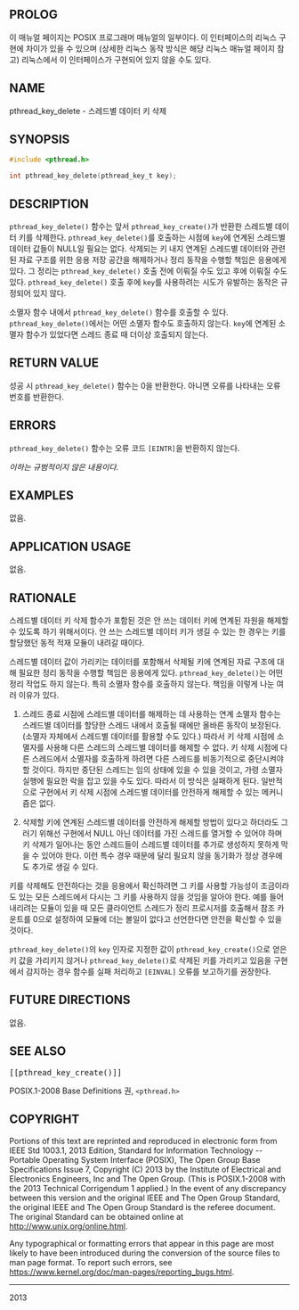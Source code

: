 ## PROLOG

이 매뉴얼 페이지는 POSIX 프로그래머 매뉴얼의 일부이다. 이 인터페이스의 리눅스 구현에 차이가 있을 수 있으며 (상세한 리눅스 동작 방식은 해당 리눅스 매뉴얼 페이지 참고) 리눅스에서 이 인터페이스가 구현되어 있지 않을 수도 있다.

## NAME

pthread_key_delete - 스레드별 데이터 키 삭제

## SYNOPSIS

```c
#include <pthread.h>

int pthread_key_delete(pthread_key_t key);
```

## DESCRIPTION

`pthread_key_delete()` 함수는 앞서 `pthread_key_create()`가 반환한 스레드별 데이터 키를 삭제한다. `pthread_key_delete()`를 호출하는 시점에 `key`에 연계된 스레드별 데이터 값들이 NULL일 필요는 없다. 삭제되는 키 내지 연계된 스레드별 데이터와 관련된 자료 구조를 위한 응용 저장 공간을 해제하거나 정리 동작을 수행할 책임은 응용에게 있다. 그 정리는 `pthread_key_delete()` 호출 전에 이뤄질 수도 있고 후에 이뤄질 수도 있다. `pthread_key_delete()` 호출 후에 `key`를 사용하려는 시도가 유발하는 동작은 규정되어 있지 않다.

소멸자 함수 내에서 `pthread_key_delete()` 함수를 호출할 수 있다. `pthread_key_delete()`에서는 어떤 소멸자 함수도 호출하지 않는다. `key`에 연계된 소멸자 함수가 있었다면 스레드 종료 때 더이상 호출되지 않는다.

## RETURN VALUE

성공 시 `pthread_key_delete()` 함수는 0을 반환한다. 아니면 오류를 나타내는 오류 번호를 반환한다.

## ERRORS

`pthread_key_delete()` 함수는 오류 코드 `[EINTR]`을 반환하지 않는다.

*이하는 규범적이지 않은 내용이다.*

## EXAMPLES

없음.

## APPLICATION USAGE

없음.

## RATIONALE

스레드별 데이터 키 삭제 함수가 포함된 것은 안 쓰는 데이터 키에 연계된 자원을 해제할 수 있도록 하기 위해서이다. 안 쓰는 스레드별 데이터 키가 생길 수 있는 한 경우는 키를 할당했던 동적 적재 모듈이 내려갈 때이다.

스레드별 데이터 값이 가리키는 데이터를 포함해서 삭제될 키에 연계된 자료 구조에 대해 필요한 정리 동작을 수행할 책임은 응용에게 있다. `pthread_key_delete()`는 어떤 정리 작업도 하지 않는다. 특히 소멸자 함수를 호출하지 않는다. 책임을 이렇게 나눈 여러 이유가 있다.

1. 스레드 종료 시점에 스레드별 데이터를 해제하는 데 사용하는 연계 소멸자 함수는 스레드별 데이터를 할당한 스레드 내에서 호출될 때에만 올바른 동작이 보장된다. (소멸자 자체에서 스레드별 데이터를 활용할 수도 있다.) 따라서 키 삭제 시점에 소멸자를 사용해 다른 스레드의 스레드별 데이터를 해제할 수 없다. 키 삭제 시점에 다른 스레드에서 소멸자를 호출하게 하려면 다른 스레드를 비동기적으로 중단시켜야 할 것이다. 하지만 중단된 스레드는 임의 상태에 있을 수 있을 것이고, 가령 소멸자 실행에 필요한 락을 잡고 있을 수도 있다. 따라서 이 방식은 실패하게 된다. 일반적으로 구현에서 키 삭제 시점에 스레드별 데이터를 안전하게 해제할 수 있는 메커니즘은 없다.

2. 삭제할 키에 연계된 스레드별 데이터를 안전하게 해제할 방법이 있다고 하더라도 그러기 위해선 구현에서 NULL 아닌 데이터를 가진 스레드를 열거할 수 있어야 하며 키 삭제가 일어나는 동안 스레드들이 스레드별 데이터를 추가로 생성하지 못하게 막을 수 있어야 한다. 이런 특수 경우 때문에 달리 필요치 않을 동기화가 정상 경우에도 추가로 생길 수 있다.

키를 삭제해도 안전하다는 것을 응용에서 확신하려면 그 키를 사용할 가능성이 조금이라도 있는 모든 스레드에서 다시는 그 키를 사용하지 않을 것임을 알아야 한다. 예를 들어 내리려는 모듈이 있을 때 모든 클라이언트 스레드가 정리 프로시저를 호출해서 참조 카운트를 0으로 설정하여 모듈에 더는 볼일이 없다고 선언한다면 안전을 확신할 수 있을 것이다.

`pthread_key_delete()`의 `key` 인자로 지정한 값이 `pthread_key_create()`으로 얻은 키 값을 가리키지 않거나 `pthread_key_delete()`로 삭제된 키를 가리키고 있음을 구현에서 감지하는 경우 함수를 실패 처리하고 `[EINVAL]` 오류를 보고하기를 권장한다.

## FUTURE DIRECTIONS

없음.

## SEE ALSO

<tt>[[pthread_key_create()]]</tt>

POSIX.1-2008 Base Definitions 권, `<pthread.h>`

## COPYRIGHT

Portions of this text are reprinted and reproduced in electronic form from IEEE Std 1003.1, 2013 Edition, Standard for Information Technology -- Portable Operating System Interface (POSIX), The Open Group Base Specifications Issue 7, Copyright (C) 2013 by the Institute of Electrical and Electronics Engineers, Inc and The Open Group. (This is POSIX.1-2008 with the 2013 Technical Corrigendum 1 applied.) In the event of any discrepancy between this version and the original IEEE and The Open Group Standard, the original IEEE and The Open Group Standard is the referee document. The original Standard can be obtained online at <http://www.unix.org/online.html>.

Any typographical or formatting errors that appear in this page are most likely to have been introduced during the conversion of the source files to man page format. To report such errors, see <https://www.kernel.org/doc/man-pages/reporting_bugs.html>.

----

2013

